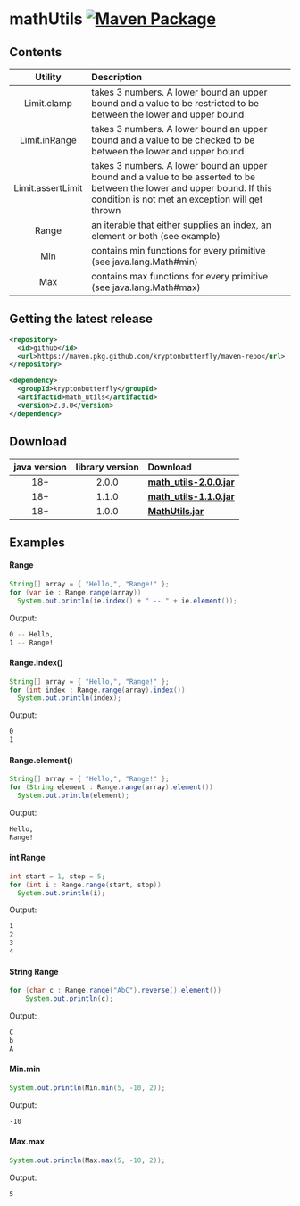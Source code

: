 # mathUtils [![Maven Package](https://github.com/kryptonbutterfly/mathUtils/actions/workflows/maven-publish.yml/badge.svg)](https://github.com/kryptonbutterfly/mathUtils/actions/workflows/maven-publish.yml)

## Contents

Utility           | Description
:---------------: | :----------
Limit.clamp       | takes 3 numbers. A lower bound an upper bound and a value to be restricted to be between the lower and upper bound
Limit.inRange     | takes 3 numbers. A lower bound an upper bound and a value to be checked to be between the lower and upper bound
Limit.assertLimit | takes 3 numbers. A lower bound an upper bound and a value to be asserted to be between the lower and upper bound. If this condition is not met an exception will get thrown
Range   | an iterable that either supplies an index, an element or both (see example)
Min     | contains min functions for every primitive (see java.lang.Math#min)
Max     | contains max functions for every primitive (see java.lang.Math#max)

## Getting the latest release

```xml
<repository>
  <id>github</id>
  <url>https://maven.pkg.github.com/kryptonbutterfly/maven-repo</url>
</repository>
```

```xml
<dependency>
  <groupId>kryptonbutterfly</groupId>
  <artifactId>math_utils</artifactId>
  <version>2.0.0</version>
</dependency>
```

## Download

java version | library version | Download
:----------: | :-------------: | :-------
18+          | 2.0.0           | [**math_utils-2.0.0.jar**](https://github-registry-files.githubusercontent.com/731108692/9a730e80-b64e-11ee-8b97-bfec54dcfa3c?X-Amz-Algorithm=AWS4-HMAC-SHA256&X-Amz-Credential=AKIAVCODYLSA53PQK4ZA%2F20240118%2Fus-east-1%2Fs3%2Faws4_request&X-Amz-Date=20240118T211359Z&X-Amz-Expires=300&X-Amz-Signature=17114c480a45c11304243cac13aa23d089732674bae44fdb1222f3cbf0781aba&X-Amz-SignedHeaders=host&actor_id=0&key_id=0&repo_id=731108692&response-content-disposition=filename%3Dmath_utils-2.0.0.jar&response-content-type=application%2Foctet-stream)
18+          | 1.1.0           | [**math_utils-1.1.0.jar**](https://github-registry-files.githubusercontent.com/731108692/1d98cb80-a59f-11ee-9d01-4b7c029b5d47?X-Amz-Algorithm=AWS4-HMAC-SHA256&X-Amz-Credential=AKIAIWNJYAX4CSVEH53A%2F20231228%2Fus-east-1%2Fs3%2Faws4_request&X-Amz-Date=20231228T153553Z&X-Amz-Expires=300&X-Amz-Signature=d6816090c74473726c78e3778509ef60c9a8c703937cf1bbf9ac6a0ccff2f41d&X-Amz-SignedHeaders=host&actor_id=0&key_id=0&repo_id=731108692&response-content-disposition=filename%3Dmath_utils-1.1.0.jar&response-content-type=application%2Foctet-stream)
18+          | 1.0.0           | [**MathUtils.jar**](https://github.com/tinycodecrank/mathUtils/releases/download/v1.0.0/MathUtils.jar)

## Examples
#### Range
```java
String[] array = { "Hello,", "Range!" };
for (var ie : Range.range(array))
  System.out.println(ie.index() + " -- " + ie.element());
```
Output:
```bash
0 -- Hello,
1 -- Range!
```
#### Range.index()
```java
String[] array = { "Hello,", "Range!" };
for (int index : Range.range(array).index())
  System.out.println(index);
```
Output:
```bash
0
1
```
#### Range.element()
```java
String[] array = { "Hello,", "Range!" };
for (String element : Range.range(array).element())
  System.out.println(element);
```
Output:
```bash
Hello,
Range!
```
#### int Range
```java
int start = 1, stop = 5;
for (int i : Range.range(start, stop))
  System.out.println(i);
```
Output:
```bash
1
2
3
4
```
#### String Range
```java
for (char c : Range.range("AbC").reverse().element())
	System.out.println(c);
```
Output:
```bash
C
b
A
```
#### Min.min
```java
System.out.println(Min.min(5, -10, 2));
```
Output:
```bash
-10
```
#### Max.max
```java
System.out.println(Max.max(5, -10, 2));
```
Output:
```bash
5
```